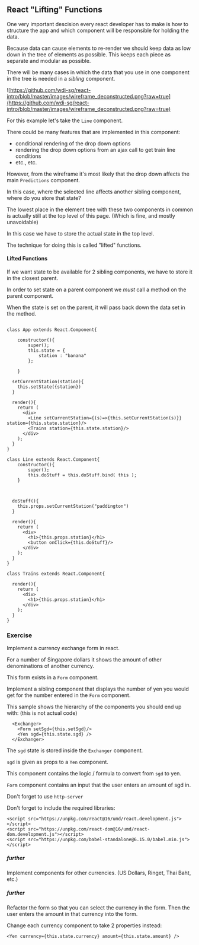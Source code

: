 ## React "Lifting" Functions

One very important descision every react developer has to make is how to structure the app and which component will be responsible for holding the data.

Because data can cause elements to re-render we should keep data as low down in the tree of elements as possible. This keeps each piece as separate and modular as possible.

There will be many cases in which the data that you use in one component in the tree is needed in a *sibling* component.

![https://github.com/wdi-sg/react-intro/blob/master/images/wireframe_deconstructed.png?raw=true](https://github.com/wdi-sg/react-intro/blob/master/images/wireframe_deconstructed.png?raw=true)

For this example let's take the `Line` component.

There could be many features that are implemented in this component:
  - conditional rendering of the drop down options
  - rendering the drop down options from an ajax call to get train line conditions
  - etc., etc.

However, from the wireframe it's most likely that the drop down affects the main `Predictions` component.

In this case, where the selected line affects another sibling component, where do you store that state?

The lowest place in the element tree with these two components in common is actually still at the top level of this page. (Which is fine, and mostly unavoidable)

In this case we have to store the actual state in the top level.

The technique for doing this is called "lifted" functions.

#### Lifted Functions
If we want state to be available for 2 sibling components, we have to store it in the closest parent.

In order to set state on a parent component we *must* call a method on the parent component.

When the state is set on the parent, it will pass back down the data set in the method.

```

class App extends React.Component{

	constructor(){
		super();
		this.state = {
			station : "banana"
		};

	}

  setCurrentStation(station){
    this.setState({station})
  }

  render(){
    return (
      <div>
        <Line setCurrentStation={(s)=>{this.setCurrentStation(s)}} station={this.state.station}/>
        <Trains station={this.state.station}/>
      </div>
    );
  }
}

class Line extends React.Component{
	constructor(){
		super();
		this.doStuff = this.doStuff.bind( this );
	}



  doStuff(){
    this.props.setCurrentStation("paddington")
  }

  render(){
    return (
      <div>
        <h1>{this.props.station}</h1>
        <button onClick={this.doStuff}/>
      </div>
    );
  }
}

class Trains extends React.Component{

  render(){
    return (
      <div>
        <h1>{this.props.station}</h1>
      </div>
    );
  }
}
```

### Exercise
Implement a currency exchange form in react.

For a number of Singapore dollars it shows the amount of other denominations of another currency.

This form exists in a `Form` component.

Implement a sibling component that displays the number of yen you would get for the number entered in the `Form` component.

This sample shows the hierarchy of the components you should end up with: (this is not actual code)
```
  <Exchanger>
    <Form setSgd={this.setSgd}/>
    <Yen sgd={this.state.sgd} />
  </Exchanger>
```

The `sgd` state is stored inside the `Exchanger` component.

`sgd` is given as props to a `Yen` component.

This component contains the logic / formula to convert from `sgd` to yen.

`Form` component contains an input that the user enters an amount of sgd in.

Don't forget to use `http-server`

Don't forget to include the required libraries:

```
<script src="https://unpkg.com/react@16/umd/react.development.js"></script>
<script src="https://unpkg.com/react-dom@16/umd/react-dom.development.js"></script>
<script src="https://unpkg.com/babel-standalone@6.15.0/babel.min.js"></script>
```

##### further
Implement components for other currencies. (US Dollars, Ringet, Thai Baht, etc.)

##### further
Refactor the form so that you can select the currency in the form. Then the user enters the amount in that currency into the form.

Change each currency component to take 2 properties instead:
```
<Yen currency={this.state.currency} amount={this.state.amount} />
```
